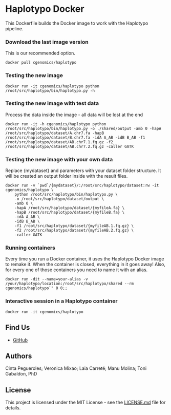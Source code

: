 # Haplotypo Docker
This Dockerfile builds the Docker image to work with the Haplotypo pipeline.

### Download the last image version
This is our recommended option.
```shell
docker pull cgenomics/haplotypo
```

### Testing the new image
```shell
docker run -it cgenomics/haplotypo python /root/src/haplotypo/bin/haplotypo.py -h
```

### Testing the new image with test data
Process the data inside the image - all data will be lost at the end
```shell
docker run -it -h cgenomics/haplotypo python /root/src/haplotypo/bin/haplotypo.py -o ./shared/output -amb 0 -hapA /root/src/haplotypo/dataset/A.chr7.fa -hapB /root/src/haplotypo/dataset/B.chr7.fa -idA A_AB -idB B_AB -f1 /root/src/haplotypo/dataset/AB.chr7.1.fq.gz -f2 /root/src/haplotypo/dataset/AB.chr7.2.fq.gz -caller GATK
```

### Testing the new image with your own data
Replace {mydataset} and parameters with your dataset folder structure.
It will be created an output folder inside with the result files.
```shell
docker run -v `pwd`/{mydataset}/:/root/src/haplotypo/dataset:rw -it cgenomics/haplotypo \
	python /root/src/haplotypo/bin/haplotypo.py \
	-o /root/src/haplotypo/dataset/output \
	-amb 0 \
	-hapA /root/src/haplotypo/dataset/{myfileA.fa} \
	-hapB /root/src/haplotypo/dataset/{myfileB.fa} \
	-idA A_AB \
	-idB B_AB \
	-f1 /root/src/haplotypo/dataset/{myfileAB.1.fq.gz} \
	-f2 /root/src/haplotypo/dataset/{myfileAB.2.fq.gz} \
	-caller GATK
```

### Running containers

Every time you run a Docker container, it uses the Haplotypo Docker image to remake it.
When the container is closed, everything in it goes away! 
Also, for every one of those containers you need to name it with an alias.

```shell
docker run -dit --name=your-alias -v /your/haplotypo/location:/root/src/haplotypo/shared --rm cgenomics/haplotypo`" 0 0;;
```

### Interactive session in a Haplotypo container
```shell
docker run -it cgenomics/haplotypo
```

## Find Us 
* [GitHub](https://github.com/Gabaldonlab)

## Authors 
Cinta Pegueroles; Veronica Mixao; Laia Carreté; Manu Molina; Toni Gabaldon, PhD

## License 

This project is licensed under the MIT License - see the [LICENSE.md](LICENSE.md) file for details.
